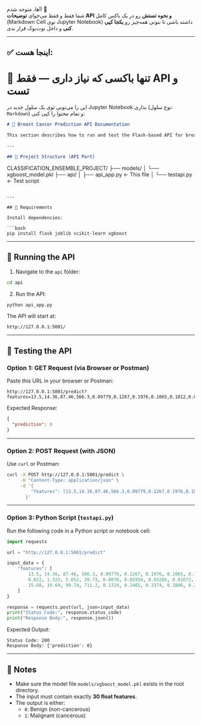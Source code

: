 آها، متوجه شدم! 🎯  
شما فقط و فقط می‌خوای **توضیحات API و نحوه تستش** رو در یک باکس کامل (Markdown Cell توی Jupyter Notebook) داشته باشی تا بتونی همه‌چیز رو **یکجا کپی کنی** و داخل نوت‌بوک قرار بدی.

---

## ✅ اینجا هست:  
# 📄 تنها باکسی که نیاز داری — فقط API و تست

این را می‌تونی توی یک سلول جدید در Jupyter Notebook بذاری (نوع سلول: `Markdown`) و تمام محتوا را کپی کنی:

```markdown
# 🚀 Breast Cancer Prediction API Documentation

This section describes how to run and test the Flask-based API for breast cancer prediction using a trained XGBoost model.

---

## 📁 Project Structure (API Part)

```
CLASSIFICATION_ENSEMBLE_PROJECT/
├── models/
│   └── xgboost_model.pkl
├── api/
│   ├── api_app.py     ← This file
│   └── testapi.py     ← Test script
```

---

## 🔧 Requirements

Install dependencies:

```bash
pip install flask joblib scikit-learn xgboost
```

---

## 🚀 Running the API

1. Navigate to the `api` folder:

```bash
cd api
```

2. Run the API:

```bash
python api_app.py
```

The API will start at:

```
http://127.0.0.1:5001/
```

---

## 🧪 Testing the API

### Option 1: GET Request (via Browser or Postman)

Paste this URL in your browser or Postman:

```
http://127.0.0.1:5001/predict?features=13.5,14.36,87.46,566.3,0.09779,0.1267,0.1976,0.1065,0.1812,0.06163,0.822,1.323,5.052,39.73,0.0078,0.02934,0.03266,0.01672,0.01958,0.003636,15.68,19.69,99.74,711.2,0.1324,0.2465,0.3374,0.1806,0.2809,0.0786
```

Expected Response:

```json
{
  "prediction": 0
}
```

---

### Option 2: POST Request (with JSON)

Use `curl` or Postman:

```bash
curl -X POST http://127.0.0.1:5001/predict \
     -H "Content-Type: application/json" \
     -d '{
         "features": [13.5,14.36,87.46,566.3,0.09779,0.1267,0.1976,0.1065,0.1812,0.06163,0.822,1.323,5.052,39.73,0.0078,0.02934,0.03266,0.01672,0.01958,0.003636,15.68,19.69,99.74,711.2,0.1324,0.2465,0.3374,0.1806,0.2809,0.0786]
       }'
```

---

### Option 3: Python Script (`testapi.py`)

Run the following code in a Python script or notebook cell:

```python
import requests

url = "http://127.0.0.1:5001/predict"

input_data = {
    "features": [
        13.5, 14.36, 87.46, 566.3, 0.09779, 0.1267, 0.1976, 0.1065, 0.1812, 0.06163,
        0.822, 1.323, 5.052, 39.73, 0.0078, 0.02934, 0.03266, 0.01672, 0.01958, 0.003636,
        15.68, 19.69, 99.74, 711.2, 0.1324, 0.2465, 0.3374, 0.1806, 0.2809, 0.0786
    ]
}

response = requests.post(url, json=input_data)
print("Status Code:", response.status_code)
print("Response Body:", response.json())
```

Expected Output:

```
Status Code: 200
Response Body: {'prediction': 0}
```

---

## 📌 Notes

- Make sure the model file `models/xgboost_model.pkl` exists in the root directory.
- The input must contain exactly **30 float features**.
- The output is either:
  - `0`: Benign (non-cancerous)
  - `1`: Malignant (cancerous)


